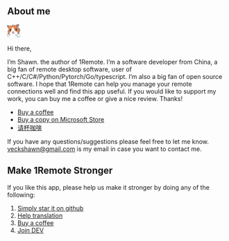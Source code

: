 
## About me

![avatar](./img/author_avatar.jpg)

Hi there,

I’m Shawn. the author of 1Remote. I’m a software developer from China, a big fan of remote desktop software, user of C++/C/C#/Python/Pytorch/Go/typescript. I’m also a big fan of open source software. I hope that 1Remote can help you manage your remote connections well and find this app useful.  If you would like to support my work, you can buy me a coffee or give a nice review. Thanks!

- [Buy a coffee](https://ko-fi.com/VShawn)
- [Buy a copy on Microsoft Store](https://www.microsoft.com/store/productId/9PNMNF92JNFP)
- [请杯咖啡](https://raw.githubusercontent.com/1Remote/PRemoteM/Doc/DocPic/others/donate.jpg)

If you have any questions/suggestions please feel free to let me know. [veckshawn@gmail.com](mailto:veckshawn@gmail.com) is my email in case you want to contact me.


## Make 1Remote Stronger

If you like this app, please help us make it stronger by doing any of the following:

1. [Simply star it on github](https://github.com/1Remote/1Remote/)
2. [Help translation](./usage/msic/help-translation.md)
3. [Buy a coffee](https://ko-fi.com/VShawn)
4. [Join DEV](https://github.com/1Remote/1Remote/blob/1Remote_dev/DEVELOP.md)
